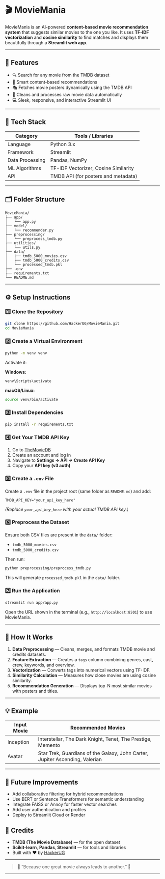 # 🎬 MovieMania

MovieMania is an AI-powered **content-based movie recommendation system** that suggests similar movies to the one you like.
It uses **TF-IDF vectorization** and **cosine similarity** to find matches and displays them beautifully through a **Streamlit web app**.

---

## 🚀 Features

* 🔍 Search for any movie from the TMDB dataset
* 🧠 Smart content-based recommendations
* 🎭 Fetches movie posters dynamically using the TMDB API
* 🧹 Cleans and processes raw movie data automatically
* 💻 Sleek, responsive, and interactive Streamlit UI

---

## 🧰 Tech Stack

| Category        | Tools / Libraries                    |
| --------------- | ------------------------------------ |
| Language        | Python 3.x                           |
| Framework       | Streamlit                            |
| Data Processing | Pandas, NumPy                        |
| ML Algorithms   | TF-IDF Vectorizer, Cosine Similarity |
| API             | TMDB API (for posters and metadata)  |

---

## 🗂️ Folder Structure

```
MovieMania/
├── app/
│   └── app.py
├── model/
│   └── recommender.py
├── preprocessing/
│   └── preprocess_tmdb.py
├── utilities/
│   └── utils.py
├── data/
│   ├── tmdb_5000_movies.csv
│   ├── tmdb_5000_credits.csv
│   └── processed_tmdb.pkl
├── .env
├── requirements.txt
└── README.md
```

---

## ⚙️ Setup Instructions

### 1️⃣ Clone the Repository

```bash
git clone https://github.com/HackerUG/MovieMania.git
cd MovieMania
```

### 2️⃣ Create a Virtual Environment

```bash
python -m venv venv
```

Activate it:

**Windows:**

```bash
venv\Scripts\activate
```

**macOS/Linux:**

```bash
source venv/bin/activate
```

### 3️⃣ Install Dependencies

```bash
pip install -r requirements.txt
```

### 4️⃣ Get Your TMDB API Key

1. Go to [TheMovieDB](https://www.themoviedb.org/)
2. Create an account and log in
3. Navigate to **Settings → API → Create API Key**
4. Copy your **API key (v3 auth)**

### 5️⃣ Create a `.env` File

Create a `.env` file in the project root (same folder as `README.md`) and add:

```
TMDB_API_KEY="your_api_key_here"
```

*(Replace `your_api_key_here` with your actual TMDB API key.)*

### 6️⃣ Preprocess the Dataset

Ensure both CSV files are present in the `data/` folder:

* `tmdb_5000_movies.csv`
* `tmdb_5000_credits.csv`

Then run:

```bash
python preprocessing/preprocess_tmdb.py
```

This will generate `processed_tmdb.pkl` in the `data/` folder.

### 7️⃣ Run the Application

```bash
streamlit run app/app.py
```

Open the URL shown in the terminal (e.g., `http://localhost:8501`) to use MovieMania.

---

## 🧠 How It Works

1. **Data Preprocessing** — Cleans, merges, and formats TMDB movie and credits datasets.
2. **Feature Extraction** — Creates a `tags` column combining genres, cast, crew, keywords, and overview.
3. **Vectorization** — Converts tags into numerical vectors using TF-IDF.
4. **Similarity Calculation** — Measures how close movies are using cosine similarity.
5. **Recommendation Generation** — Displays top-N most similar movies with posters and titles.

---

## 💡 Example

| Input Movie | Recommended Movies                                                           |
| ----------- | ---------------------------------------------------------------------------- |
| Inception   | Interstellar, The Dark Knight, Tenet, The Prestige, Memento                  |
| Avatar      | Star Trek, Guardians of the Galaxy, John Carter, Jupiter Ascending, Valerian |

---

## 🔮 Future Improvements

* Add collaborative filtering for hybrid recommendations
* Use BERT or Sentence Transformers for semantic understanding
* Integrate FAISS or Annoy for faster vector searches
* Add user authentication and profiles
* Deploy to Streamlit Cloud or Render


## 💖 Credits

* **TMDB (The Movie Database)** — for the open dataset
* **Scikit-learn**, **Pandas**, **Streamlit** — for tools and libraries
* Built with ❤️ by [HackerUG](https://github.com/HackerUG)

---

> 🎥 “Because one great movie always leads to another.” 🍿

---
